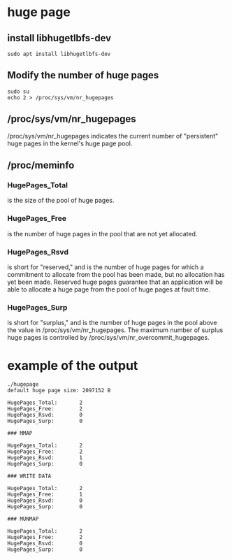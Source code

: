 # huge page

## install libhugetlbfs-dev

```
sudo apt install libhugetlbfs-dev
```

## Modify the number of huge pages

```
sudo su
echo 2 > /proc/sys/vm/nr_hugepages
```

## /proc/sys/vm/nr_hugepages

/proc/sys/vm/nr_hugepages indicates the current number of "persistent" huge
pages in the kernel's huge page pool.

## /proc/meminfo

### HugePages_Total
is the size of the pool of huge pages.

### HugePages_Free
is the number of huge pages in the pool that are not yet
allocated.

### HugePages_Rsvd
is short for "reserved," and is the number of huge pages for
which a commitment to allocate from the pool has been made,
but no allocation has yet been made.  Reserved huge pages
guarantee that an application will be able to allocate a
huge page from the pool of huge pages at fault time.

### HugePages_Surp
is short for "surplus," and is the number of huge pages in
the pool above the value in /proc/sys/vm/nr_hugepages. The
maximum number of surplus huge pages is controlled by
/proc/sys/vm/nr_overcommit_hugepages.

# example of the output

```
./hugepage
default huge page size: 2097152 B

HugePages_Total:       2
HugePages_Free:        2
HugePages_Rsvd:        0
HugePages_Surp:        0

### MMAP

HugePages_Total:       2
HugePages_Free:        2
HugePages_Rsvd:        1
HugePages_Surp:        0

### WRITE DATA

HugePages_Total:       2
HugePages_Free:        1
HugePages_Rsvd:        0
HugePages_Surp:        0

### MUNMAP

HugePages_Total:       2
HugePages_Free:        2
HugePages_Rsvd:        0
HugePages_Surp:        0
```

